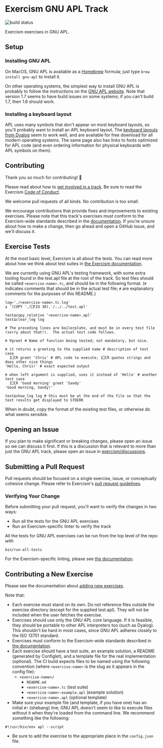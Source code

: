 # Exercism GNU APL Track

![build status](https://travis-ci.org/exercism/gnu-apl.svg?branch=master)

Exercism exercises in GNU APL.

## Setup

### Installing GNU APL

On MacOS, GNU APL is available as a [Homebrew](http://brew.sh) formula; just type `brew install gnu-apl` to install it.

On other operating systems, the simplest way to install GNU APL is probably to follow the instructions on the [GNU APL website](https://www.gnu.org/software/apl/). Note that version 1.7 seems to have build issues on some systems; if you can't build 1.7, then 1.6 should work.

### Installing a keyboard layout

APL uses many symbols that don't appear on most keyboard layouts, so you'll probably want to install an APL keyboard layout. The [keyboard layouts from Dyalog](https://www.dyalog.com/apl-font-keyboard.htm) seem to work well, and are available for free download for all modern operating systems. The same page also has links to fonts optimized for APL code (and even ordering information for physical keyboards with APL symbols on them).



## Contributing

Thank you so much for contributing! :tada:

Please read about how to [get involved in a track](https://github.com/exercism/docs/tree/master/contributing-to-language-tracks). Be sure to read the Exercism [Code of Conduct](https://github.com/exercism/exercism.io/blob/master/CODE_OF_CONDUCT.md).

We welcome pull requests of all kinds. No contribution is too small.

We encourage contributions that provide fixes and improvements to existing exercises. Please note that this track's exercises must conform to the Exercism-wide standards described in the [documentation](https://github.com/exercism/docs/tree/master/language-tracks/exercises). If you're unsure about how to make a change, then go ahead and open a GitHub issue, and we'll discuss it.

## Exercise Tests

At the most basic level, Exercism is all about the tests. You can read more about how we think about test suites in [the Exercism documentation](https://github.com/exercism/docs/blob/master/language-tracks/exercises/anatomy/test-suites.md).

We are currently using GNU APL's testing framework, with some extra tooling found in the test.apl file at the root of the track. So test files should be called `<exercise-name>.tc`, and should be in the following format. (`⍝` indicates comments that should be in the actual test file; `#` are explanatory comments for the purposes of this README.)

```apl
log←'./<exercise-name>.tc.log'
⍎ ')COPY ',(⎕FIO 30),'/../../test.apl'

test∆copy_relative '<exercise-name>.apl'
test∆clear_log log

# The preceding lines are boilerplate, and must be in every test file (sorry about that!).  The actual test code follows.

⍝ ∇greet # Name of function being tested; not mandatory, but nice.

⍝ it returns a greeting to the supplied name # description of test case
  1⎕CR greet 'Chris' # APL code to execute; 1⎕CR quotes strings and does other nice things
'Hello, Chris!' # exact expected output

⍝ when left argument is supplied, uses it instead of 'Hello' # another test case
  1⎕CR 'Good morning' greet 'Sandy'
'Good morning, Sandy!'

test∆show_log log # this must be at the end of the file so that the test results get displayed to STDERR
```

When in doubt, copy the format of the existing test files, or otherwise do what seems sensible.

## Opening an Issue

If you plan to make significant or breaking changes, please open an issue so we can discuss it first. If this is a discussion that is relevant to more than just the GNU APL track, please open an issue in [exercism/discussions](https://github.com/exercism/discussions/issues).

## Submitting a Pull Request

Pull requests should be focused on a single exercise, issue, or conceptually cohesive change. Please refer to Exercism's [pull request guidelines](https://github.com/exercism/docs/blob/master/contributing/pull-request-guidelines.md).

### Verifying Your Change

Before submitting your pull request, you'll want to verify the changes in two ways:

* Run all the tests for the GNU APL exercises
* Run an Exercism-specific linter to verify the track

All the tests for GNU APL exercises can be run from the top level of the repo with

```
bin/run-all-tests
```

For the Exercism-specific linting, please see [the documentation](https://github.com/exercism/docs/blob/a8ea5db92e2a2d2839e66ec10c7687b3b7db002a/language-tracks/configuration/configlet.md).

## Contributing a New Exercise

Please see the documentation about [adding new exercises](https://github.com/exercism/docs/blob/master/you-can-help/make-up-new-exercises.md).

Note that:

- Each exercise must stand on its own. Do not reference files outside the exercise directory (except for the supplied test.apl). They will not be included when the user fetches the exercise.
- Exercises should use only the GNU APL core language. If it is feasible, they should be portable to other APL interpreters too (such as Dyalog). This shouldn't be hard in most cases, since GNU APL adheres closely to the ISO 13751 standard.
- Exercises must conform to the Exercism-wide standards described in [the documentation](https://github.com/exercism/docs/tree/master/language-tracks/exercises).
- Each exercise should have a test suite, an example solution, a README (generated by Configlet), and a template file for the real implementation (optional). The CI build expects files to be named using the following convention (where `<exercise-name>` is the slug as it appears in the config file):
  - `<exercise-name>/`
    - `README.md`
    - `<exercise-name>.tc` (test suite)
    - `<exercise-name>-example.apl` (example solution)
    - `<exercise-name>.apl` (optional template)
- Make sure your example file (and template, if you have one) has an initial `#!` (shebang) line; GNU APL doesn't seem to like to execute files without it when they're loaded from the command line. We recommend something like the following:
```apl
#!/usr/bin/env apl --script
```
- Be sure to add the exercise to the appropriate place in the `config.json` file.
